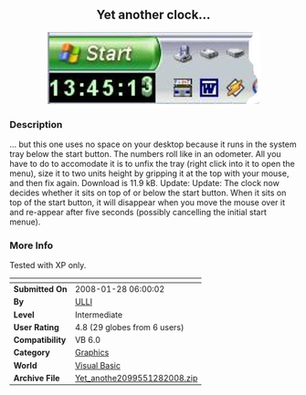 ﻿<div align="center">

## Yet another clock\.\.\.

<img src="PIC20081256128619.JPG">
</div>

### Description

... but this one uses no space on your desktop because it runs in the system tray below the start button. The numbers roll like in an odometer. All you have to do to accomodate it is to unfix the tray (right click into it to open the menu), size it to two units height by gripping it at the top with your mouse, and then fix again. Download is 11.9 kB. Update: Update: The clock now decides whether it sits on top of or below the start button. When it sits on top of the start button, it will disappear when you move the mouse over it and re-appear after five seconds (possibly cancelling the initial start menue).
 
### More Info
 
Tested with XP only.


<span>             |<span>
---                |---
**Submitted On**   |2008-01-28 06:00:02
**By**             |[ULLI](https://github.com/Planet-Source-Code/PSCIndex/blob/master/ByAuthor/ulli.md)
**Level**          |Intermediate
**User Rating**    |4.8 (29 globes from 6 users)
**Compatibility**  |VB 6\.0
**Category**       |[Graphics](https://github.com/Planet-Source-Code/PSCIndex/blob/master/ByCategory/graphics__1-46.md)
**World**          |[Visual Basic](https://github.com/Planet-Source-Code/PSCIndex/blob/master/ByWorld/visual-basic.md)
**Archive File**   |[Yet\_anothe2099551282008\.zip](https://github.com/Planet-Source-Code/ulli-yet-another-clock__1-69983/archive/master.zip)









